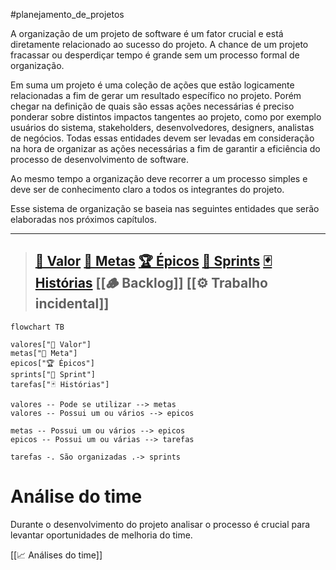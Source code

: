 #planejamento_de_projetos 

A organização de um projeto de software é um fator crucial e está diretamente relacionado ao sucesso do projeto. A chance de um projeto fracassar ou desperdiçar tempo é grande sem um processo formal de organização.

Em suma um projeto é uma coleção de ações que estão logicamente relacionadas a fim de gerar um resultado específico no projeto. Porém chegar na definição de quais são essas ações necessárias é preciso ponderar sobre distintos impactos tangentes ao projeto, como por exemplo usuários do sistema, stakeholders, desenvolvedores, designers, analistas de negócios. Todas essas entidades devem ser levadas em consideração na hora de organizar as ações necessárias a fim de garantir a eficiência do processo de desenvolvimento de software.

Ao mesmo tempo a organização deve recorrer a um processo simples e deve ser de conhecimento claro a todos os integrantes do projeto.

Esse sistema de organização se baseia nas seguintes entidades que serão elaboradas nos próximos capítulos.

 ---
> 
> [🌟 Valor](🌟%20Valores.md)
> [🎯 Metas](🎯%20Metas.md)
> [🏆 Épicos](🏆%20Épicos.md)
> [🎽 Sprints](🎽%20Sprints.md)
> [🃏 Histórias](🃏%20Histórias.md)
> [[🪵 Backlog]]
> [[⚙️ Trabalho incidental]]
> ---


```mermaid
flowchart TB

valores["🌟 Valor"]
metas["🎯 Meta"]
epicos["🏆 Épicos"]
sprints["🎽 Sprint"]
tarefas["🃏 Histórias"]

valores -- Pode se utilizar --> metas
valores -- Possui um ou vários --> epicos

metas -- Possui um ou vários --> epicos
epicos -- Possui um ou várias --> tarefas

tarefas -. São organizadas .-> sprints
```


# Análise do time

Durante o desenvolvimento do projeto analisar o processo é crucial para levantar oportunidades de melhoria do time.

[[📈 Análises do time]]